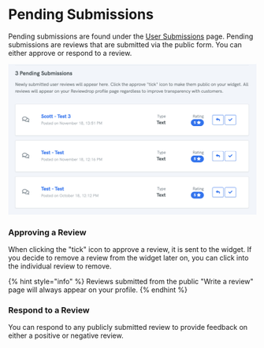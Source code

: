 # Pending Submissions

Pending submissions are found under the [User Submissions](https://reviewdrop.io/reviews/submissions) page. Pending submissions are reviews that are submitted via the public form. You can either approve or respond to a review.

![](../.gitbook/assets/screenshot-2018-12-16-at-15.28.52.png)

### Approving a Review

When clicking the "tick" icon to approve a review, it is sent to the widget. If you decide to remove a review from the widget later on, you can click into the individual review to remove.

{% hint style="info" %}
Reviews submitted from the public "Write a review" page will always appear on your profile.
{% endhint %}

### Respond to a Review

You can respond to any publicly submitted review to provide feedback on either a positive or  negative review.

